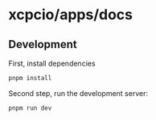 # xcpcio/apps/docs

## Development

First, install dependencies

```bash
pnpm install
```

Second step, run the development server:

```bash
pnpm run dev
```
